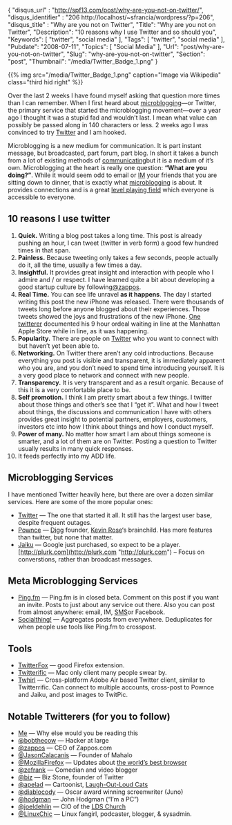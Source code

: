 {
	"disqus_url" : "http://spf13.com/post/why-are-you-not-on-twitter/",
	"disqus_identifier" : "206 http://localhost/~sfrancia/wordpress/?p=206",
	"disqus_title" : "Why are you not on Twitter",
	"Title": "Why are you not on Twitter",
	"Description": "10 reasons why I use Twitter and so should you",
	"Keywords": [
		"twitter",
        "social media"
	],
	"Tags": [
		"twitter",
        "social media"
	],
	"Pubdate": "2008-07-11",
	"Topics": [
		"Social Media"
	],
	"Url": "post/why-are-you-not-on-twitter",
	"Slug": "why-are-you-not-on-twitter",
	"Section": "post",
	"Thumbnail": "/media/Twitter_Badge_1.png"
}

{{% img src="/media/Twitter_Badge_1.png" caption="Image via Wikipedia" class="third hid right" %}}

Over the last 2 weeks I have found myself asking that question more
times than I can remember. When I first heard
about [microblogging](http://en.wikipedia.org/wiki/Micro-blogging "Micro-blogging")—or
Twitter, the primary service that started the microblogging
movement—over a year ago I thought it was a stupid fad and wouldn’t
last. I mean what value can possibly be passed along in 140 characters
or less. 2 weeks ago I was convinced to
try [Twitter](http://www.twitter.com/ "Twitter") and I am hooked.

Microblogging is a new medium for communication. It is part instant
message, but broadcasted, part forum, part blog. In short it takes a
bunch from a lot of existing methods
of [communicating](http://en.wikipedia.org/wiki/Communication "Communication")but
it is a medium of it’s own. Microblogging at the heart is really one
question: **“What are you doing?”**. While it would seem odd to email
or [IM](http://en.wikipedia.org/wiki/Instant_messaging_%26_messengers "Instant messaging & messengers")
your friends that you are sitting down to dinner, that is exactly
what [microblogging](http://en.wikipedia.org/wiki/Micro-blogging "Micro-blogging")
is about. It provides connections and is a great [level playing
field](http://en.wikipedia.org/wiki/Level_playing_field "Level playing field")
which everyone is accessible to everyone.

10 reasons I use twitter
------------------------

1.  **Quick.** Writing a blog post takes a long time. This post is
    already pushing an hour, I can tweet (twitter in verb form) a good
    few hundred times in that span.
2.  **Painless.** Because tweeting only takes a few seconds, people
    actually do it, all the time, usually a few times a day.
3.  **Insightful.** It provides great insight and interaction with
    people who I admire and / or respect. I have learned quite a bit
    about developing a good startup culture by
    following[@zappos](http://twitter.com/zappos).
4.  **Real Time.** You can see life unravel **as it happens**. The day I
    started writing this post the new iPhone was released. There were
    thousands of tweets long before anyone blogged about their
    experiences. Those tweets showed the joys and frustrations of the
    new iPhone. [One twitterer](http://twitter.com/bobthecow) documented
    his 9 hour ordeal waiting in line at the Manhattan Apple Store while
    in line, as it was happening.
5.  **Popularity.** There are people
    on [Twitter](http://www.twitter.com/ "Twitter") who you want to
    connect with but haven’t yet been able to.
6.  **Networking.** On Twitter there aren’t any cold introductions.
    Because everything you post is visible and transparent, it is
    immediately apparent who you are, and you don’t need to spend time
    introducing yourself. It is a very good place to network and connect
    with new people.
7.  **Transparency.** It is very transparent and as a result organic.
    Because of this it is a very comfortable place to be.
8.  **Self promotion.** I think I am pretty smart about a few things. I
    twitter about those things and other’s see that I “get it”. What and
    how I tweet about things, the discussions and communication I have
    with others provides great insight to potential partners, employers,
    customers, investors etc into how I think about things and how I
    conduct myself.
9.  **Power of many.** No matter how smart I am about things someone is
    smarter, and a lot of them are on Twitter. Posting a question to
    Twitter usually results in many quick responses.
10. It feeds perfectly into my ADD life.

Microblogging Services
----------------------

I have mentioned Twitter heavily here, but there are over a dozen
similar services. Here are some of the more popular ones:

-   [Twitter](http://twitter.com) — The one that started it all. It
    still has the largest user base, despite frequent outages.
-   [Pownce](http://pownce.com) — [Digg](http://www.digg.com/ "Digg")
    founder, [Kevin Rose](http://kevinrose.com "Kevin Rose")‘s
    brainchild. Has more features than twitter, but none that matter.
-   [Jaiku](http://jaiku.com) — Google just purchased, so expect to be a
    player.<br>
    [http://plurk.com](http://plurk.com "http://plurk.com") – Focus on
    converstions, rather than broadcast messages.

Meta Microblogging Services
---------------------------

-   [Ping.fm](http://ping.fm) — Ping.fm is in closed beta. Comment on
    this post if you want an invite. Posts to just about any service out
    there. Also you can post from almost anywhere: email,
    IM, [SMS](http://en.wikipedia.org/wiki/Short_message_service "Short message service")or
    Facebook.
-   [Socialthing!](http://socialthing.com) — Aggregates posts from
    everywhere. Deduplicates for when people use tools like Ping.fm to
    crosspost.

Tools
-----

-   [TwitterFox](http://www.naan.net/trac/wiki/TwitterFox) — good
    Firefox extension.
-   [Twitterific](http://iconfactory.com/software/twitterrific) — Mac
    only client many people swear by.
-   [Twhirl](http://www.twhirl.org/) — Cross-platform Adobe Air based
    Twitter client, similar to Twitterrific. Can connect to multiple
    accounts, cross-post to Pownce and Jaiku, and post images to
    TwitPic.

Notable Twitterers (for you to follow)
--------------------------------------

-   [Me](http://twitter.com/spf13) — Why else would you be
    reading this
-   [@bobthecow](http://twitter.com/bobthecow) — Hacker at large
-   [@zappos](http://twitter.com/zappos) — CEO of Zappos.com
-   [@JasonCalacanis](http://twitter.com/JasonCalacanis) — Founder of
    Mahalo
-   [@MozillaFirefox](http://twitter.com/mozillafirefox%22) — Updates
    about [the world’s best browser](http://getfirefox.com)
-   [@zefrank](http://twitter.com/zefrank) — Comedian and video blogger
-   [@biz](http://twitter.com/biz) — Biz Stone, founder of Twitter
-   [@apelad](http://twitter.com/apelad) — Cartoonist, [Laugh-Out-Loud
    Cats](http://apelad.blogspot.com/)
-   [@diablocody](http://twitter.com/diablocody) — Oscar award winning
    screenwriter (Juno)
-   [@hodgman](http://twitter.com/hodgman) — John Hodgman (“I’m a PC”)
-   [@joeldehlin](http://twitter.com/joeldehlin) — CIO of the [LDS
    Church](http://lds.org)
-   [@LinuxChic](http://twitter.com/LinuxChic) — Linux fangirl,
    podcaster, blogger, & sysadmin.

